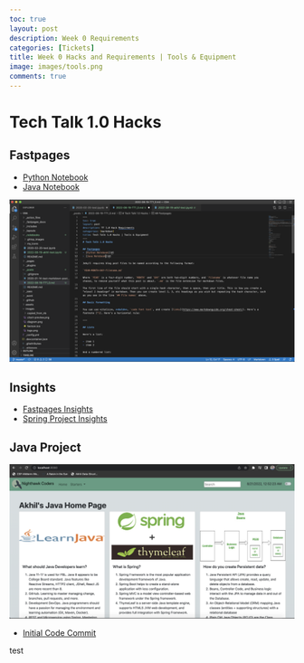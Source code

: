 ```yaml
---
toc: true
layout: post
description: Week 0 Requirements
categories: [Tickets]
title: Week 0 Hacks and Requirements | Tools & Equipment
image: images/tools.png
comments: true
---
```

# Tech Talk 1.0 Hacks

## Fastpages
- [Python Notebook](https://akhilnandhakumar.github.io/CSA/jupyter/2022/08/18/java-notebook.html)
- [Java Notebook](https://akhilnandhakumar.github.io/CSA/jupyter/2022/08/18/java-notebook.html)

![](https://github.com/AkhilNandhakumar/CSA/blob/master/images/fastpages_in_vscode.png?raw=true "Fastpages in VSCode Enviornment")

## Insights
- [Fastpages Insights](https://github.com/AkhilNandhakumar/CSA/pulse)
- [Spring Project Insights](https://github.com/AkhilNandhakumar/akhil-spring/pulse)

## Java Project

![](https://github.com/AkhilNandhakumar/akhil-spring/blob/master/src/main/resources/static/images/localhost.png?raw=true "Java Spring Project Running on Localhost")

- [Initial Code Commit](https://github.com/AkhilNandhakumar/akhil-spring/commit/6d4819ae84a6248a441183e5dc44d241c5b07a65)

test
